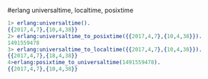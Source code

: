 #erlang universaltime, localtime, posixtime

``` erlang
1> erlang:universaltime().
{{2017,4,7},{10,4,38}}
2> erlang:universaltime_to_posixtime({{2017,4,7},{10,4,38}}).
1491559478
3> erlang:universaltime_to_localtime({{2017,4,7},{10,4,38}}).
{{2017,4,7},{18,4,38}}
4>erlang:posixtime_to_universaltime(1491559478).
{{2017,4,7},{10,4,38}}

```
